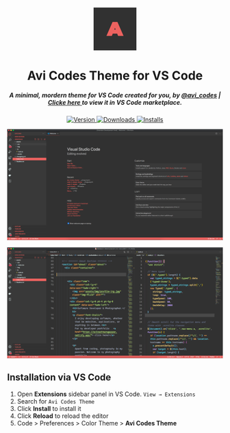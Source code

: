 <p align="center">
  <img alt="Avi Codes Logo" src="Logo.png" width="100" />
</p>
<h1 align="center">
 Avi Codes Theme for VS Code
</h1>
<h5 align="center">A minimal, mordern theme for VS Code created for you, by <a href="https://www.instagram.com/avi_codes">@avi_codes</a> | <a href="https://marketplace.visualstudio.com/items?itemName=AvinashM.Avi-Codes-theme"> Clicke here </a> to view it in VS Code marketplace.</h5>
<p align="center">
  <a href="https://marketplace.visualstudio.com/items?itemName=AvinashM.Avi-Codes-theme">
    <img alt="Version" src="https://vsmarketplacebadge.apphb.com/version/AvinashM.Avi-Codes-theme.svg" />
  </a>
  <a href="https://marketplace.visualstudio.com/items?itemName=AvinashM.Avi-Codes-theme">
    <img alt="Downloads" src="https://vsmarketplacebadge.apphb.com/downloads/AvinashM.Avi-Codes-theme.svg" />
  </a>
  <a href="https://marketplace.visualstudio.com/items?itemName=AvinashM.Avi-Codes-theme">
    <img alt="Installs" src="https://vsmarketplacebadge.apphb.com/installs/AvinashM.Avi-Codes-theme.svg" />
  </a>
</p>

![demo2](demo1.png)

![demo1](demo.png)


## Installation via VS Code

1. Open **Extensions** sidebar panel in VS Code. `View → Extensions`
2. Search for `Avi Codes Theme`
3. Click **Install** to install it
4. Click **Reload** to reload the editor
5. Code > Preferences > Color Theme > **Avi Codes Theme**
